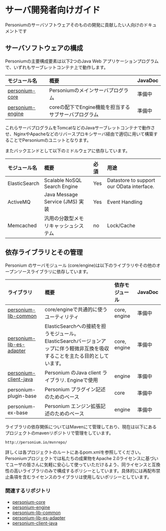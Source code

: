 # サーバ開発者向けガイド

Personiumのサーバソフトウェアそのものの開発に貢献したい人向けのドキュメントです

## サーバソフトウェアの構成

Personiumの主要構成要素は以下2つのJava Web アプリケーションプログラムで、いずれもサーブレットコンテナ上で動作します。

|モジュール名|概要|JavaDoc|
|:--|:--|:--|
|[personium-core](https://github.com/personium/personium-core)|Personiumのメインサーバプログラム|準備中|
|[personium-engine](https://github.com/personium/personium-engine)|coreの配下でEngine機能を担当するサブサーバプログラム|準備中|

これらサーバプログラムをTomcatなどのJavaサーブレットコンテナで動作させ、NginxやApacheなどのリバースプロキシサーバ経由で適切に用いて構築することでPersoniumのユニットとなります。

またバックエンドとして以下のミドルウェアに依存しています。

|モジュール名|概要|必須|用途|
|:--|:--|:--|:--|
|ElasticSearch|Scalable NoSQL Search Engine|Yes|Datastore to support our OData interface.|
|ActiveMQ|Java Message Service (JMS) 実装 |Yes|Event Handling|
|Memcached|汎用の分散型メモリキャッシュシステム|no|Lock/Cache|


## 依存ライブラリとその管理

Personium のサーバモジュール (core/engine)は以下のライブラリやその他のオープンソースライブラリに依存しています。

|ライブラリ|概要|依存モジュール|JavaDoc|
|:--|:--|:--|:--|
|[personium-lib-common](https://github.com/personium/personium-lib-common)|core/engineで共通的に使うユーティリティ|core, engine|準備中|
|[personium-lib-es-adapter](https://github.com/personium/personium-lib-es-adapter)|ElasticSearchへの接続を担うモジュール。ElasticSearchバージョンアップに伴う軽微非互換を吸収することを主たる目的としています。|core, engine|準備中|
|[personium-client-java](https://github.com/personium/personium-client-java)|Personium のJava client ライブラリ. Engineで使用|engine|準備中|
|personium-plugin-base|Personium プラグイン記述のためのベース|core|準備中|
|personium-ex-base|Personium エンジン拡張記述のためのベース|engine|準備中|

ライブラリの依存関係についてはMavenにて管理しており、現在は以下にあるプロジェクトのmavenリポジトリで管理をしています。

    http://personium.io/mvnrepo/

詳しくは各プロジェクトのルートにあるpom.xmlを参照してください。Personiumプロジェクトでは私たちの成果物をApache 2.0ライセンスに基づいてユーザの皆さんに気軽に安心して使っていただけるよう、同ライセンスと互換性の高いライブラリのみで構成するポリシーとしています。具体的には再配布禁止条項を含むライセンスのライブラリは使用しないポリシーとしています。


### 関連するリポジトリ

* [personium-core](https://github.com/personium/personium-core)
* [personium-engine](https://github.com/personium/personium-engine)
* [personium-lib-common](https://github.com/personium/personium-lib-common)
* [personium-lib-es-adapter](https://github.com/personium/personium-lib-es-adapter)
* [personium-client-java](https://github.com/personium/personium-client-java)
